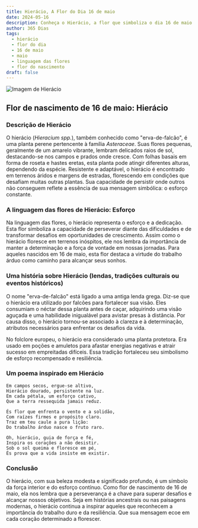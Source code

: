 ```yaml
---
title: Hierácio, A Flor do Dia 16 de maio
date: 2024-05-16
description: Conheça o Hierácio, a flor que simboliza o dia 16 de maio e seu significado 'Esforço'. Explore a beleza e o simbolismo desta flor encantadora.
author: 365 Dias
tags:
  - hierácio
  - flor do dia
  - 16 de maio
  - maio
  - linguagem das flores
  - flor do nascimento
draft: false
---
```


![Imagem de Hierácio](https://cdn.pixabay.com/photo/2013/08/30/10/53/alpine-hawkweed-177284_640.jpg#center)



## Flor de nascimento de 16 de maio: Hierácio

### Descrição de Hierácio

O hierácio (_Hieracium spp._), também conhecido como "erva-de-falcão", é uma planta perene pertencente à família _Asteraceae_. Suas flores pequenas, geralmente de um amarelo vibrante, lembram delicados raios de sol, destacando-se nos campos e prados onde cresce. Com folhas basais em forma de roseta e hastes eretas, esta planta pode atingir diferentes alturas, dependendo da espécie. Resistente e adaptável, o hierácio é encontrado em terrenos áridos e margens de estradas, florescendo em condições que desafiam muitas outras plantas. Sua capacidade de persistir onde outros não conseguem reflete a essência de sua mensagem simbólica: o esforço constante.

### A linguagem das flores de Hierácio: Esforço

Na linguagem das flores, o hierácio representa o esforço e a dedicação. Esta flor simboliza a capacidade de perseverar diante das dificuldades e de transformar desafios em oportunidades de crescimento. Assim como o hierácio floresce em terrenos inóspitos, ele nos lembra da importância de manter a determinação e a força de vontade em nossas jornadas. Para aqueles nascidos em 16 de maio, esta flor destaca a virtude do trabalho árduo como caminho para alcançar seus sonhos.

### Uma história sobre Hierácio (lendas, tradições culturais ou eventos históricos)

O nome "erva-de-falcão" está ligado a uma antiga lenda grega. Diz-se que o hierácio era utilizado por falcões para fortalecer sua visão. Eles consumiam o néctar dessa planta antes de caçar, adquirindo uma visão aguçada e uma habilidade inigualável para avistar presas à distância. Por causa disso, o hierácio tornou-se associado à clareza e à determinação, atributos necessários para enfrentar os desafios da vida.

No folclore europeu, o hierácio era considerado uma planta protetora. Era usado em poções e amuletos para afastar energias negativas e atrair sucesso em empreitadas difíceis. Essa tradição fortaleceu seu simbolismo de esforço recompensado e resiliência.

### Um poema inspirado em Hierácio

```
Em campos secos, ergue-se altivo,  
Hierácio dourado, persistente na luz.  
Em cada pétala, um esforço cativo,  
Que a terra ressequida jamais reduz.  

És flor que enfrenta o vento e a solidão,  
Com raízes firmes e propósito claro.  
Traz em teu caule a pura lição:  
Do trabalho árduo nasce o fruto raro.  

Oh, hierácio, guia de força e fé,  
Inspira os corações a não desistir.  
Sob o sol queima e floresce em pé,  
És prova que a vida insiste em existir.  
```

### Conclusão

O hierácio, com sua beleza modesta e significado profundo, é um símbolo da força interior e do esforço contínuo. Como flor de nascimento de 16 de maio, ela nos lembra que a perseverança é a chave para superar desafios e alcançar nossos objetivos. Seja em histórias ancestrais ou nas paisagens modernas, o hierácio continua a inspirar aqueles que reconhecem a importância do trabalho duro e da resiliência. Que sua mensagem ecoe em cada coração determinado a florescer.